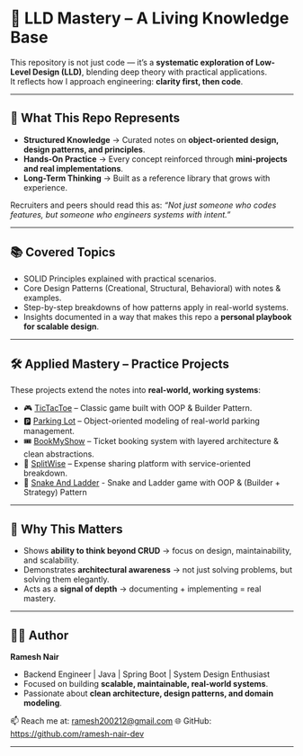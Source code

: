 # 🧠 LLD Mastery – A Living Knowledge Base

This repository is not just code — it’s a **systematic exploration of Low-Level Design (LLD)**, blending deep theory with practical applications.  
It reflects how I approach engineering: **clarity first, then code**.  

---

## 🚀 What This Repo Represents

- **Structured Knowledge** → Curated notes on **object-oriented design, design patterns, and principles**.  
- **Hands-On Practice** → Every concept reinforced through **mini-projects and real implementations**.  
- **Long-Term Thinking** → Built as a reference library that grows with experience.  

Recruiters and peers should read this as: *“Not just someone who codes features, but someone who engineers systems with intent.”*

---

## 📚 Covered Topics

- SOLID Principles explained with practical scenarios.  
- Core Design Patterns (Creational, Structural, Behavioral) with notes & examples.  
- Step-by-step breakdowns of how patterns apply in real-world systems.  
- Insights documented in a way that makes this repo a **personal playbook for scalable design**.  

---

## 🛠️ Applied Mastery – Practice Projects

These projects extend the notes into **real-world, working systems**:  

- 🎮 [TicTacToe](https://github.com/ramesh-nair-dev/TicTacToe) – Classic game built with OOP & Builder Pattern.  
- 🅿️ [Parking Lot](https://github.com/ramesh-nair-dev/Parkinglot) – Object-oriented modeling of real-world parking management.  
- 🎟️ [BookMyShow](https://github.com/ramesh-nair-dev/BookMyShow) – Ticket booking system with layered architecture & clean abstractions.  
- 💸 [SplitWise](https://github.com/ramesh-nair-dev/SplitWise) – Expense sharing platform with service-oriented breakdown.
- 🐍 [Snake And Ladder](https://github.com/ramesh-nair-dev/Snake-and-Ladder/tree/main) - Snake and Ladder game with OOP & (Builder + Strategy) Pattern

---

## 🧩 Why This Matters

- Shows **ability to think beyond CRUD** → focus on design, maintainability, and scalability.  
- Demonstrates **architectural awareness** → not just solving problems, but solving them elegantly.  
- Acts as a **signal of depth** → documenting + implementing = real mastery.  

---

## 👨‍💻 Author

**Ramesh Nair**  

* Backend Engineer | Java | Spring Boot | System Design Enthusiast
* Focused on building **scalable, maintainable, real-world systems**.
* Passionate about **clean architecture, design patterns, and domain modeling**.

📫 Reach me at: ramesh200212@gmail.com
🌐 GitHub: https://github.com/ramesh-nair-dev

---
